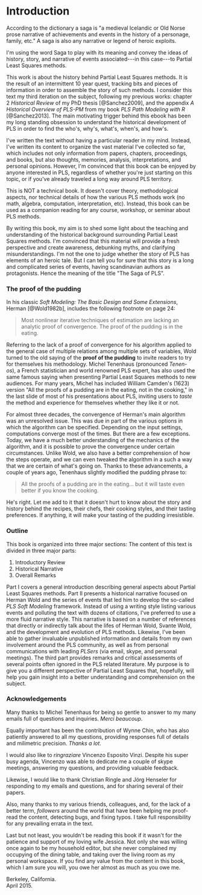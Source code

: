 # Introduction

According to the dictionary a saga is "a medieval Icelandic or Old Norse prose narrative of achievements and events in the history of a personage, family, etc."
A saga is also any narrative or legend of heroic exploits.

I'm using the word Saga to play with its meaning and convey the ideas of history, story, and narrative of events associated---in this case---to Partial Least Squares methods.

This work is about the history behind Partial Least Squares methods. It is the result of an intermittent 10 year quest, tracking bits and pieces of information in order to assemble the story of such methods. I consider this text my third iteration on the subject, following my previous works: chapter 2 _Historical Review_ of my PhD thesis [@Sanchez2009], and the appendix _A Historical Overview of PLS-PM_ from my book _PLS Path Modeling with R_ [@Sanchez2013]. The main motivating trigger behind this ebook has been my long standing obsession to understand the historical development of PLS in order to find the who's, why's, what's, when's, and how's. 

I've written the text without having a particular reader in my mind. Instead, I've written its content to organize the vast material I've collected so far, which includes not only information from papers, chapters, proceedings, and books, but also thoughts, memories, analysis, interpretations, and personal opinions. However, I'm convinced that this book can be enjoyed by anyone interested in PLS, regardless of whether you're just starting on this topic, or if you've already traveled a long way around PLS territory.

This is NOT a technical book. It doesn't cover theory, methodological aspects, nor technical details of how the various PLS methods work (no math, algebra, computation, interpretation, etc). Instead, this book can be used as a companion reading for any course, workshop, or seminar about PLS methods.

By writing this book, my aim is to shed some light about the teaching and understanding of the historical background surrounding Partial Least Squares methods. I'm convinced that this material will provide a fresh perspective and create awareness, debunking myths, and clarifying misunderstandings. I'm not the one to judge whether the story of PLS has elements of an heroic tale. But I can tell you for sure that this story is a long and complicated series of events, having scandinavian authors as protagonists. Hence the meaning of the title "The Saga of PLS".


### The proof of the pudding

In his classic _Soft Modeling: The Basic Design and Some Extensions_, Herman  [@Wold1982b], includes the following footnote on page 24: 

> Most nonlinear iterative techniques of estimation are lacking an analytic proof of convergence. The proof of the pudding is in the eating. 

Referring to the lack of a proof of convergence for his algorithm applied to the general case of multiple relations among multiple sets of variables, Wold turned to the old saying of the __proof of the pudding__ to invite readers to try for themselves his methodology. Michel Tenenhaus (pronounced _Tenen-os_), a French statistician and world renowned PLS expert, has also used the same famous saying when presenting Partial Least Squares methods to new audiences. For many years, Michel has included William Camden's (1623) version "All the proofs of a pudding are in the eating, not in the cooking," in the last slide of most of his presentations about PLS, inviting users to _taste_ the method and experience for themselves whether they like it or not. 

For almost three decades, the convergence of Herman's main algorithm was an unresolved issue. This was due in part of the various options in which the algorithm can be specified. Depending on the input settings, computations converge most of the times. But there are a few exceptions. Today, we have a much better understanding of the mechanics of the algorithm, and it is possible to prove the convergence under certain circumstances. Unlike Wold, we also have a better comprehension of how the steps operate, and we can even tweaked the algorithm in a such a way that we are certain of what's going on. Thanks to these advancements, a couple of years ago, Tenenhaus slightly modified the pudding phrase to:

> All the proofs of a pudding are in the eating... but it will taste even better if you know the cooking.

He's right. Let me add to it that it doesn't hurt to know about the story and history behind the recipes, their chefs, their cooking styles, and their tasting preferences. If anything, it will make your tasting of the pudding irresistible. 


### Outline

This book is organized into three major sections:
The content of this text is divided in three major parts:

1. Introductory Review
2. Historical Narrative
3. Overall Remarks

Part I covers a general introduction describing general aspects about Partial Least Squares methods. Part II presents a historical narrative focused on Herman Wold and the series of events that led him to develop the so-called _PLS Soft Modeling_ framework. Instead of using a writing style listing various events and polluting the text with dozens of citations, I've preferred to use a more fluid narrative style. This narrative is based on a number of references that directly or indirectly talk about the lifes of Herman Wold, Svante Wold, and the development and evolution of PLS methods. Likewise, I've been able to gather invaluable unpublished information and details from my own involvement around the PLS community, as well as from personal communications with leading _PLSers_ (via email, skype, and personal meetings). The third part provides remarks and critical assessments of several points often ignored in the PLS related literature. My purpose is to give you a different perspective of Partial Least Squares that, hopefully, will help you gain insight into a better understanding and comprehension on the subject.


### Acknowledgements

Many thanks to Michel Tenenhaus for being so gentle to answer to my many emails full of questions and inquiries. _Merci beaucoup_.

Equally important has been the contribution of Wynne Chin, who has also patiently answered to all my questions, providing responses full of details and milimetric precision. _Thanks a lot_.

I would also like to _ringraziare_ Vincenzo Esposito Vinzi. Despite his super busy agenda, Vincenzo was able to dedicate me a couple of skype meetings, answering my questions, and providing valuable feedback. 

Likewise, I would like to thank Christian Ringle and Jörg Henseler for responding to my emails and questions, and for sharing several of their papers. 

Also, many thanks to my various friends, colleagues, and, for the lack of a better term, _followers_ around the world that have been helping me proof-read the content, detecting bugs, and fixing typos. I take full responsibility for any prevailing errata in the text.

Last but not least, you wouldn't be reading this book if it wasn't for the patience and support of my loving wife Jessica. Not only she was willing once again to be my household editor, but she never complained my occupying of the dining table, and taking over the living room as my personal workspace. If you find any value from the content in this book, which I am sure you will, you owe her almost as much as you owe me.

Berkeley, California. <br>
April 2015.

